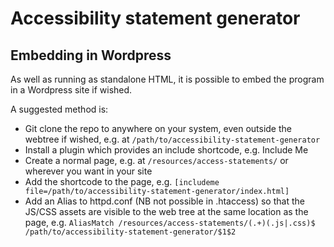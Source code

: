 # Accessibility statement generator


## Embedding in Wordpress

As well as running as standalone HTML, it is possible to embed the program in a Wordpress site if wished.

A suggested method is:

 * Git clone the repo to anywhere on your system, even outside the webtree if wished, e.g. at `/path/to/accessibility-statement-generator`
 * Install a plugin which provides an include shortcode, e.g. Include Me
 * Create a normal page, e.g. at `/resources/access-statements/` or wherever you want in your site
 * Add the shortcode to the page, e.g. `[includeme file=/path/to/accessibility-statement-generator/index.html]`
 * Add an Alias to httpd.conf (NB not possible in .htaccess) so that the JS/CSS assets are visible to the web tree at the same location as the page, e.g. `AliasMatch /resources/access-statements/(.+)(.js|.css)$ /path/to/accessibility-statement-generator/$1$2`

